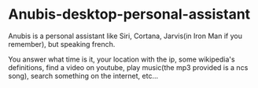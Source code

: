 # Anubis-desktop-personal-assistant

Anubis is a personal assistant like Siri, Cortana, Jarvis(in Iron Man if you remember), but speaking french.


You answer what time is it, your location with the ip, some wikipedia's definitions, find a video on youtube, play music(the mp3 provided is a ncs song), search something on the internet, etc...
